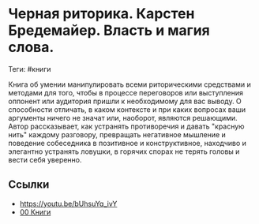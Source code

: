 # Черная риторика. Карстен Бредемайер. Власть и магия слова.

Теги: #книги 

Книга об умении манипулировать всеми риторическими средствами и методами для того, чтобы в процессе переговоров или выступления оппонент или аудитория пришли к необходимому для вас выводу. О способности отличать, в каком контексте и при каких вопросах ваши аргументы ничего не значат или, наоборот, являются решающими. Автор рассказывает, как устранять противоречия и давать "красную нить" каждому разговору, превращать негативное мышление и поведение собеседника в позитивное и конструктивное, находчиво и элегантно устранять ловушки, в горячих спорах не терять головы и вести себя уверенно.

## Ссылки

* https://youtu.be/bUhsuYq_ivY
* [00 Книги](00%20%D0%9A%D0%BD%D0%B8%D0%B3%D0%B8.md)